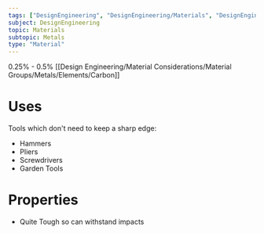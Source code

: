 ```yaml
---
tags: ["DesignEngineering", "DesignEngineering/Materials", "DesignEngineering/Materials/Metals", "DesignEngineering/Materials/Metals/Materials"]
subject: DesignEngineering
topic: Materials
subtopic: Metals
type: "Material"
---
```

 
0.25% - 0.5% [[Design Engineering/Material Considerations/Material Groups/Metals/Elements/Carbon]]


# Uses
Tools which don't need to keep a sharp edge:
  - Hammers
  - Pliers
  - Screwdrivers
  - Garden Tools

# Properties
 - Quite Tough so can withstand impacts